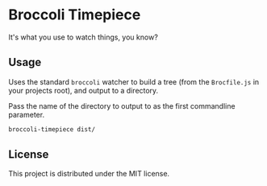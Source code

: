# Broccoli Timepiece

It's what you use to watch things, you know?

## Usage

Uses the standard `broccoli` watcher to build a tree (from the `Brocfile.js` in your projects root), and output to a directory.

Pass the name of the directory to output to as the first commandline parameter.

```bash
broccoli-timepiece dist/
```

## License

This project is distributed under the MIT license.
